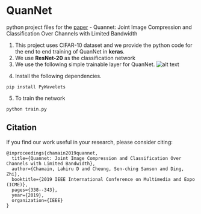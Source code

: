 # QuanNet
python project files for the [paper](https://www.researchgate.net/profile/Lahiru_Dulanjana_Chamain_Hewa_Gamage/publication/334997996_Quannet_Joint_Image_Compression_and_Classification_Over_Channels_with_Limited_Bandwidth/links/5d54911792851c93b630b715/Quannet-Joint-Image-Compression-and-Classification-Over-Channels-with-Limited-Bandwidth.pdf) - Quannet: Joint Image Compression and Classification Over Channels with Limited Bandwidth

1. This project uses CIFAR-10 dataset and we provide the python code for the end to end training of QuanNet in **keras**.
2. We use **ResNet-20** as the classification network
3. We use the following simple trainable layer for QuanNet.
![alt text][logo]

[logo]: https://github.com/chamain/QuanNet/blob/master/images/quanblock.PNG "Quan block"

4. Install the following dependencies.
```
pip install PyWavelets
```
5. To train the network
```
python train.py
```
## Citation
If you find our work useful in your research, please consider citing:
```
@inproceedings{chamain2019quannet,
  title={Quannet: Joint Image Compression and Classification Over Channels with Limited Bandwidth},
  author={Chamain, Lahiru D and Cheung, Sen-ching Samson and Ding, Zhi},
  booktitle={2019 IEEE International Conference on Multimedia and Expo (ICME)},
  pages={338--343},
  year={2019},
  organization={IEEE}
}
```

